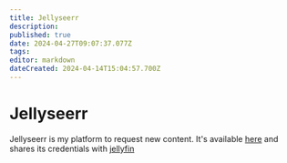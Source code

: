 ```yaml
---
title: Jellyseerr
description: 
published: true
date: 2024-04-27T09:07:37.077Z
tags: 
editor: markdown
dateCreated: 2024-04-14T15:04:57.700Z
---
```


# Jellyseerr
Jellyseerr is my platform to request new content. It's available [here](/https://jellyseerr.ktgn.net/) and shares its credentials with [jellyfin](/jellyfin)
